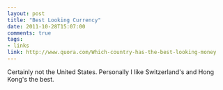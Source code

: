 ```yaml
---
layout: post
title: "Best Looking Currency"
date: 2011-10-28T15:07:00
comments: true
tags:
- links
link: http://www.quora.com/Which-country-has-the-best-looking-money
---
```

Certainly not the United States. Personally I like Switzerland's and Hong Kong's the best.
